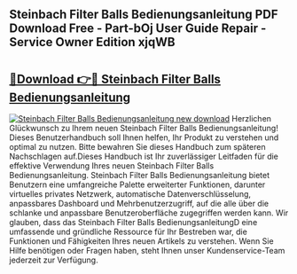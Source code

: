 ## Steinbach Filter Balls Bedienungsanleitung PDF Download Free - Part-bOj User Guide Repair - Service Owner Edition xjqWB

# <h2><a href="http://df2wus.blite.top/?on=Steinbach+Filter+Balls+Bedienungsanleitung">🔗Download 👉🔴 Steinbach Filter Balls Bedienungsanleitung</a></h2>

[![Steinbach Filter Balls Bedienungsanleitung new download](https://i.imgur.com/lujVjoI.png)](http://df2wus.blite.top/?on=Steinbach+Filter+Balls+Bedienungsanleitung)
Herzlichen Glückwunsch zu Ihrem neuen Steinbach Filter Balls Bedienungsanleitung! Dieses Benutzerhandbuch soll Ihnen helfen, Ihr Produkt zu verstehen und optimal zu nutzen. Bitte bewahren Sie dieses Handbuch zum späteren Nachschlagen auf.Dieses Handbuch ist Ihr zuverlässiger Leitfaden für die effektive Verwendung Ihres neuen Steinbach Filter Balls Bedienungsanleitung. Steinbach Filter Balls Bedienungsanleitung bietet Benutzern eine umfangreiche Palette erweiterter Funktionen, darunter virtuelles privates Netzwerk, automatische Datenverschlüsselung, anpassbares Dashboard und Mehrbenutzerzugriff, auf die alle über die schlanke und anpassbare Benutzeroberfläche zugegriffen werden kann. Wir glauben, dass das Steinbach Filter Balls BedienungsanleitungD eine umfassende und gründliche Ressource für Ihr Bestreben war, die Funktionen und Fähigkeiten Ihres neuen Artikels zu verstehen. Wenn Sie Hilfe benötigen oder Fragen haben, steht Ihnen unser Kundenservice-Team jederzeit zur Verfügung.
